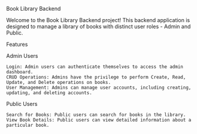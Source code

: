 Book Library Backend

Welcome to the Book Library Backend project! This backend application is designed to manage a library of books with distinct user roles - Admin and Public.

Features

Admin Users

    Login: Admin users can authenticate themselves to access the admin dashboard.
    CRUD Operations: Admins have the privilege to perform Create, Read, Update, and Delete operations on books.
    User Management: Admins can manage user accounts, including creating, updating, and deleting accounts.

Public Users

    Search for Books: Public users can search for books in the library.
    View Book Details: Public users can view detailed information about a particular book.